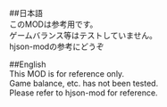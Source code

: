 ##日本語<br>
このMODは参考用です。<br>
ゲームバランス等はテストしていません。<br>
hjson-modの参考にどうぞ<br>

##English<br>
This MOD is for reference only.<br>
Game balance, etc. has not been tested.<br>
Please refer to hjson-mod for reference.<br>
